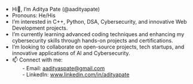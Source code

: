 - Hi👋, I’m Aditya Pate (@aadityapate)<br>
- Pronouns: He/His<br>
- I’m interested in C++, Python, DSA, Cybersecurity, and innovative Web Development projects.<br>
- I’m currently learning advanced coding techniques and enhancing my cybersecurity skills through hands-on projects and certifications.<br>
- I’m looking to collaborate on open-source projects, tech startups, and innovative applications of AI and Cybersecurity.<br>
- 📫 Connect with me:<br>
&nbsp;&nbsp;&nbsp;&nbsp;&nbsp;&nbsp; - Email: aadityaspate@gmail.com<br>
&nbsp;&nbsp;&nbsp;&nbsp;&nbsp;&nbsp; - LinkedIn: www.linkedin.com/in/adityapate<br>
